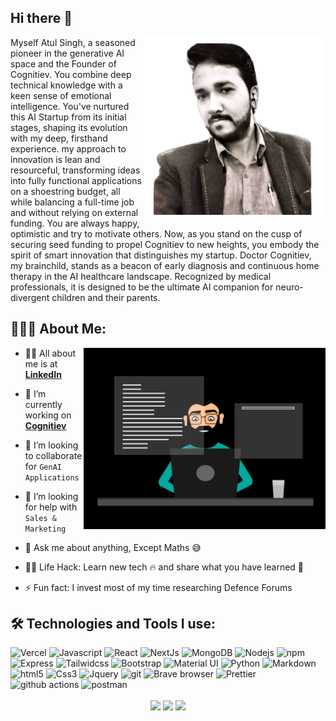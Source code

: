 ## Hi there 👋

<div align="center">
  <img src ="./AtulDp3_2.png" height="290px" align="right"  /> 
</div>
<p>
Myself Atul Singh, a seasoned pioneer in the generative AI space and the Founder of Cognitiev. You combine deep technical knowledge with a keen sense of emotional intelligence. You've nurtured this AI Startup from its initial stages, shaping its evolution with my deep, firsthand experience. my approach to innovation is lean and resourceful, transforming ideas into fully functional applications on a shoestring budget, all while balancing a full-time job and without relying on external funding. You are always happy, optimistic and try to motivate others. Now, as you stand on the cusp of securing seed funding to propel Cognitiev to new heights, you embody the spirit of smart innovation that distinguishes my startup. Doctor Cognitiev, my brainchild, stands as a beacon of early diagnosis and continuous home therapy in the AI healthcare landscape. Recognized by medical professionals, it is designed to be the ultimate AI companion for neuro-divergent children and their parents.
</p>

<!--
**crypticatul/crypticatul** is a ✨ _special_ ✨ repository because its `README.md` (this file) appears on my GitHub profile.

Here are some ideas to get you started:

- 🔭 I’m currently working on ...
- 🌱 I’m currently learning ...
- 👯 I’m looking to collaborate on ...
- 🤔 I’m looking for help with ...
- 💬 Ask me about ...
- 📫 How to reach me: ...
- 😄 Pronouns: ...
- ⚡ Fun fact: ...
-->

## 👨🏻‍💻 About Me:

<img  src="./thoughtworks-gif_dribbble.gif" height="290px" align="right" />


- 🙋‍♂️ All about me is at **[LinkedIn](https://www.linkedin.com/in/iamtheatul/)**

- 🔭 I’m currently working on **[Cognitiev](https://cognitiev.com/)**

- 👯 I’m looking to collaborate for `GenAI Applications`

- 🤔 I’m looking for help with `Sales & Marketing`

- 💬 Ask me about anything, Except Maths :sweat_smile:

- 👨‍💻 Life Hack: Learn new tech :fire: and share what you have learned :tada:

- ⚡ Fun fact: I invest most of my time researching Defence Forums

## 🛠️ Technologies and Tools I use:

<p>
<img alt="Vercel" src="https://img.shields.io/badge/-Vercel-430098?style=flat-square&logo=vercel&logoColor=white" height="25px"/>
<img alt="Javascript" src="https://img.shields.io/badge/JavaScript-323330?style=for-the-badge&logo=javascript&logoColor=F7DF1E"  height="25px"/>
<img alt="React" src="https://img.shields.io/badge/React-20232A?style=for-the-badge&logo=react&logoColor=61DAFB" height="25px"/>
<img alt="NextJs" src="https://img.shields.io/badge/Next-black?style=for-the-badge&logo=next.js&logoColor=white" height="25px"/>
<img alt="MongoDB" src="https://img.shields.io/badge/-MongoDB-13aa52?style=flat-square&logo=mongodb&logoColor=white"  height="25px"/>
<img alt="Nodejs" src="https://img.shields.io/badge/-Nodejs-43853d?style=flat-square&logo=Node.js&logoColor=white"  height="25px"/>
<img alt="npm" src="https://img.shields.io/badge/NPM-%23000000.svg?style=for-the-badge&logo=npm&logoColor=white" height="25px"/>
 <img alt="Express" src="https://img.shields.io/badge/express.js-%23404d59.svg?style=for-the-badge&logo=express&logoColor=%2361DAFB" height="25px"/>
<img alt="Tailwidcss" src="https://img.shields.io/badge/Tailwind_CSS-38B2AC?style=for-the-badge&logo=tailwind-css&logoColor=white" height="25px"/>
<img alt="Bootstrap" src="https://img.shields.io/badge/Bootstrap-563D7C?style=for-the-badge&logo=bootstrap&logoColor=white" height="25px"/>
<img alt="Material UI" src="https://img.shields.io/badge/Material--UI-0081CB?style=for-the-badge&logo=material-ui&logoColor=white" height="25px"/>
<img alt="Python" src="https://img.shields.io/badge/Python-14354C?style=for-the-badge&logo=python&logoColor=white" height="25px"/>
<img alt="Markdown" src="https://img.shields.io/badge/Markdown-000000?style=for-the-badge&logo=markdown&logoColor=white"  height="25px"/>
<img alt="html5" src="https://img.shields.io/badge/HTML5-E34F26?style=for-the-badge&logo=html5&logoColor=white" height="25px"/>
<img alt="Css3" src="https://img.shields.io/badge/CSS3-1572B6?style=for-the-badge&logo=css3&logoColor=white" height="25px"/>
<img alt="Jquery" src="https://img.shields.io/badge/jquery-%230769AD.svg?style=for-the-badge&logo=jquery&logoColor=white" height="25px"/>
<img alt="git" src="https://img.shields.io/badge/-Git-F05032?style=flat-square&logo=git&logoColor=white" height="25px"/>
<img alt="Brave browser" src="https://img.shields.io/badge/-Brave_Browser-FB542B?style=flat-square&logo=brave&logoColor=white" height="25px"/>
<img alt="Prettier" src="https://img.shields.io/badge/-Prettier-F7B93E?style=flat-square&logo=prettier&logoColor=white" height="25px"/>
 <img alt="github actions" src="https://img.shields.io/badge/-Github_Actions-2088FF?style=flat-square&logo=github-actions&logoColor=white" height="25px"/>
 <img alt="postman" src="https://img.shields.io/badge/-Postman-00C7B7?style=flat-square&logo=postman&logoColor=white" height="25px"/>
</p>

<div align="center">
  <img align="center" src="https://github-readme-stats.vercel.app/api?username=crypticatul&theme=tokyonight&show_icons=true&hide_border=true&count_private=true)" />
  <img align="center" src="https://github-readme-streak-stats.herokuapp.com/?user=crypticatul&theme=tokyonight&hide_border=true" />
  <img align="center" src="https://github-readme-stats.vercel.app/api/top-langs/?username=crypticatul&theme=tokyonight&show_icons=true&hide_border=true&layout=compact" />
</div>
